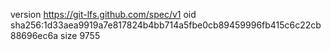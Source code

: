 version https://git-lfs.github.com/spec/v1
oid sha256:1d33aea9919a7e817824b4bb714a5fbe0cb89459996fb415c6c22cb88696ec6a
size 9755
